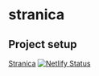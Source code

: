 # stranica

## Project setup
[Stranica](https://alesandrozuzic-unipu.netlify.app/)
[![Netlify Status](https://api.netlify.com/api/v1/badges/fa19300f-afea-4012-9b9c-d39664dc09e7/deploy-status)](https://app.netlify.com/sites/istra-music-shop/deploys)
